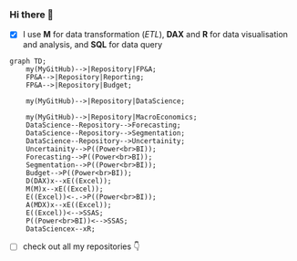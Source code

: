 ### Hi there 👋
- [x] I use **M** for data transformation (_ETL_), **DAX** and **R** for data visualisation and analysis, and **SQL** for data query

```mermaid
graph TD;
    my(MyGitHub)-->|Repository|FP&A;
    FP&A-->|Repository|Reporting;
    FP&A-->|Repository|Budget;
    
    my(MyGitHub)-->|Repository|DataScience;
    
    my(MyGitHub)-->|Repository|MacroEconomics;
    DataScience--Repository-->Forecasting;
    DataScience--Repository-->Segmentation;
    DataScience--Repository-->Uncertainity;
    Uncertainity-->P((Power<br>BI));
    Forecasting-->P((Power<br>BI));
    Segmentation-->P((Power<br>BI));
    Budget-->P((Power<br>BI));
    D(DAX)x--xE((Excel));
    M(M)x--xE((Excel));
    E((Excel))<-.->P((Power<br>BI));
    A(MDX)x--xE((Excel));
    E((Excel))<-->SSAS;
    P((Power<br>BI))<-->SSAS;
    DataSciencex--xR;
```

- [ ] check out all my repositories :point_down: 
